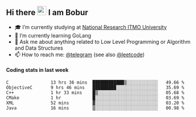 ## Hi there <img src="https://media.giphy.com/media/hvRJCLFzcasrR4ia7z/giphy.gif" width="25px" height="25px"> I am Bobur

- :mortar_board: I’m currently studying at [National Research ITMO University](https://itmo.ru/)
- :seedling: I’m currently learning GoLang
- :speech_balloon: Ask me about anything related to Low Level Programming or Algorithm and Data Structures
- :mailbox: How to reach me: [@telegram](https://t.me/octoant) (see also [@leetcode](https://leetcode.com/octoant/))    

#### Coding stats in last week

<!--START_SECTION:waka-->

```text
C                13 hrs 36 mins  ████████████▒░░░░░░░░░░░░   49.66 %
ObjectiveC       9 hrs 46 mins   █████████░░░░░░░░░░░░░░░░   35.69 %
C++              1 hr 33 mins    █▒░░░░░░░░░░░░░░░░░░░░░░░   05.68 %
CMake            1 hr            █░░░░░░░░░░░░░░░░░░░░░░░░   03.69 %
XML              52 mins         ▓░░░░░░░░░░░░░░░░░░░░░░░░   03.20 %
Java             16 mins         ▒░░░░░░░░░░░░░░░░░░░░░░░░   00.98 %
```

<!--END_SECTION:waka-->
